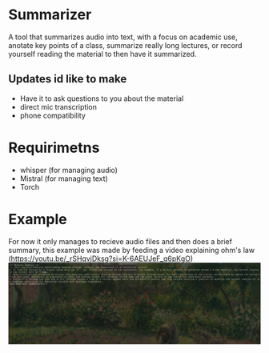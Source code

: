# Summarizer
A tool that summarizes audio into text, with a focus on academic use, anotate key points of a class, summarize really long lectures, or record yourself reading the material to then have it summarized.

## Updates id like to make
- Have it to ask questions to you about the material
- direct mic transcription
- phone compatibility

# Requirimetns 
- whisper (for managing audio)
- Mistral (for managing text)
- Torch

# Example
For now it only manages to recieve audio files and then does a brief summary, this example was made by feeding a video explaining ohm's law (https://youtu.be/_rSHqvjDksg?si=K-6AEUJeF_q6pKgO)
![example](pics/first.png)
